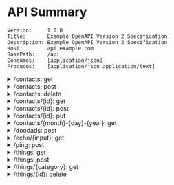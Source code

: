 # API Summary

```
Version:     1.0.0
Title:       Example OpenAPI Version 2 Specification
Description: Example OpenAPI Version 2 Specification
Host:        api.example.com
BasePath:    /api
Consumes:    [application/json]
Produces:    [application/json application/text]
```

<details>
<summary>/contacts: get</summary>


```
GetBunch of contacts by ids
```

`query parameters`
- ids: `array`


`responses`
- code: `200`, type: `services.ContactResponse`
	- id: `string`
- `default`, type: `Error`
	- code: `integer`
	- status: `string`
</details>

<details>
<summary>/contacts: post</summary>


```
Create a new contact request entity.
```

`body parameter`
- body: `services.ContactRequest`
	- address: `object`
		- city: `string`
		- state: `string`
		- street: `string`
		- zipCode: `string`
	- eMail: `string`, format: `email`
	- firstName: `string`
	- id: `string`
	- lastName: `string`

`responses`
- code: `200`, type: `services.ContactResponse`
	- id: `string`
- `default`, type: `Error`
	- code: `integer`
	- status: `string`
</details>

<details>
<summary>/contacts: delete</summary>


```
DeleteBulk contact by id
```

`query parameters`
- ids: `array`


`responses`
- `default`, type: `Error`
	- code: `integer`
	- status: `string`
</details>

<details>
<summary>/contacts/{id}: get</summary>


```
GetOne contact by id
id contact id
```

`path parameters`
- id: `integer`


`responses`
- code: `200`, type: `services.ContactResponse`
	- id: `string`
- `default`, type: `Error`
	- code: `integer`
	- status: `string`
</details>

<details>
<summary>/contacts/{id}: post</summary>


```
Update a contact entity with provided data.
```

`path parameters`
- id: `integer`

`body parameter`
- body: `services.ContactRequest`
	- address: `object`
		- city: `string`
		- state: `string`
		- street: `string`
		- zipCode: `string`
	- eMail: `string`, format: `email`
	- firstName: `string`
	- id: `string`
	- lastName: `string`

`responses`
- code: `200`, type: `services.ContactResponse`
	- id: `string`
- `default`, type: `Error`
	- code: `integer`
	- status: `string`
</details>

<details>
<summary>/contacts/{id}: put</summary>


```
Replace a contact entity completely.
```

`path parameters`
- id: `integer`

`body parameter`
- body: `services.ContactRequest`
	- address: `object`
		- city: `string`
		- state: `string`
		- street: `string`
		- zipCode: `string`
	- eMail: `string`, format: `email`
	- firstName: `string`
	- id: `string`
	- lastName: `string`

`responses`
- code: `200`, type: `services.ContactResponse`
	- id: `string`
- `default`, type: `Error`
	- code: `integer`
	- status: `string`
</details>

<details>
<summary>/contacts/{month}-{day}-{year}: get</summary>


```
Get contacts list by date
```

`path parameters`
- month: `string`
- day: `string`
- year: `string`


`responses`
- code: `200`, type: `services.ContactResponse`
	- id: `string`
- `default`, type: `Error`
	- code: `integer`
	- status: `string`
</details>

<details>
<summary>/doodads: post</summary>


```
Create a new doodad entity.
```

`body parameter`
- body: `models.ThingRequest`
	- name: `string`

`responses`
- code: `200`, type: `models.ThingResponse`
	- bool: `boolean`
	- createDate: `string`, format: `date-time,2006-01-02`
	- float32: `number`, format: `float`
	- float64: `number`, format: `double`
	- int: `integer`
	- int16: `integer`, format: `int16`
	- int32: `integer`, format: `int32`
	- int64: `integer`, format: `int64`
	- int8: `integer`, format: `int8`
	- name: `string`
	- uint: `integer`
	- uint16: `integer`, format: `int16`
	- uint32: `integer`, format: `int32`
	- uint64: `integer`, format: `int64`
	- uint8: `integer`, format: `int8`
	- updateDate: `string`, format: `date-time`
- `default`, type: `Error`
	- code: `integer`
	- status: `string`
</details>

<details>
<summary>/echo/{input}: get</summary>


```
Echo returns body with 'i's replaced with 'o's
```

`path parameters`
- input: `string`


`responses`
- code: `200`, type: `EchoResponse`
	- output: `string`
- `default`, type: `Error`
	- code: `integer`
	- status: `string`
</details>

<details>
<summary>/ping: post</summary>


```
Ping returns body with 'i's replaced with 'o's
```

`body parameter`
- body: `services.PingRequest`
	- input: `string`

`responses`
- code: `200`, type: `services.PingResponse`
	- output: `string`
- `default`, type: `Error`
	- code: `integer`
	- status: `string`
</details>

<details>
<summary>/things: get</summary>


```
Get things by date range
```

`query parameters`
- from: `string`, format: `date-time,2006-01-02`
- to: `string`, format: `date-time,2006-01-02`


`responses`
- code: `200`, type: `ThingListResponse`
	- things: `[]array`
		- bool: `boolean`
		- createDate: `string`, format: `date-time,2006-01-02`
		- float32: `number`, format: `float`
		- float64: `number`, format: `double`
		- int: `integer`
		- int16: `integer`, format: `int16`
		- int32: `integer`, format: `int32`
		- int64: `integer`, format: `int64`
		- int8: `integer`, format: `int8`
		- name: `string`
		- uint: `integer`
		- uint16: `integer`, format: `int16`
		- uint32: `integer`, format: `int32`
		- uint64: `integer`, format: `int64`
		- uint8: `integer`, format: `int8`
		- updateDate: `string`, format: `date-time`
- `default`, type: `Error`
	- code: `integer`
	- status: `string`
</details>

<details>
<summary>/things: post</summary>


```
Create thing
```

`body parameter`
- body: `models.ThingRequest`
	- name: `string`

`responses`
- code: `200`, type: `models.ThingResponse`
	- bool: `boolean`
	- createDate: `string`, format: `date-time,2006-01-02`
	- float32: `number`, format: `float`
	- float64: `number`, format: `double`
	- int: `integer`
	- int16: `integer`, format: `int16`
	- int32: `integer`, format: `int32`
	- int64: `integer`, format: `int64`
	- int8: `integer`, format: `int8`
	- name: `string`
	- uint: `integer`
	- uint16: `integer`, format: `int16`
	- uint32: `integer`, format: `int32`
	- uint64: `integer`, format: `int64`
	- uint8: `integer`, format: `int8`
	- updateDate: `string`, format: `date-time`
- `default`, type: `Error`
	- code: `integer`
	- status: `string`
</details>

<details>
<summary>/things/{category}: get</summary>


```
Get things by category and search query
```

`path parameters`
- category: `string`

`query parameters`
- q: `string`


`responses`
- code: `200`, type: `ThingListResponse`
	- things: `[]array`
		- bool: `boolean`
		- createDate: `string`, format: `date-time,2006-01-02`
		- float32: `number`, format: `float`
		- float64: `number`, format: `double`
		- int: `integer`
		- int16: `integer`, format: `int16`
		- int32: `integer`, format: `int32`
		- int64: `integer`, format: `int64`
		- int8: `integer`, format: `int8`
		- name: `string`
		- uint: `integer`
		- uint16: `integer`, format: `int16`
		- uint32: `integer`, format: `int32`
		- uint64: `integer`, format: `int64`
		- uint8: `integer`, format: `int8`
		- updateDate: `string`, format: `date-time`
- `default`, type: `Error`
	- code: `integer`
	- status: `string`
</details>

<details>
<summary>/things/{id}: delete</summary>


```
Delete thing by id
```

`path parameters`
- id: `integer`


`responses`
- `default`, type: `Error`
	- code: `integer`
	- status: `string`
</details>

